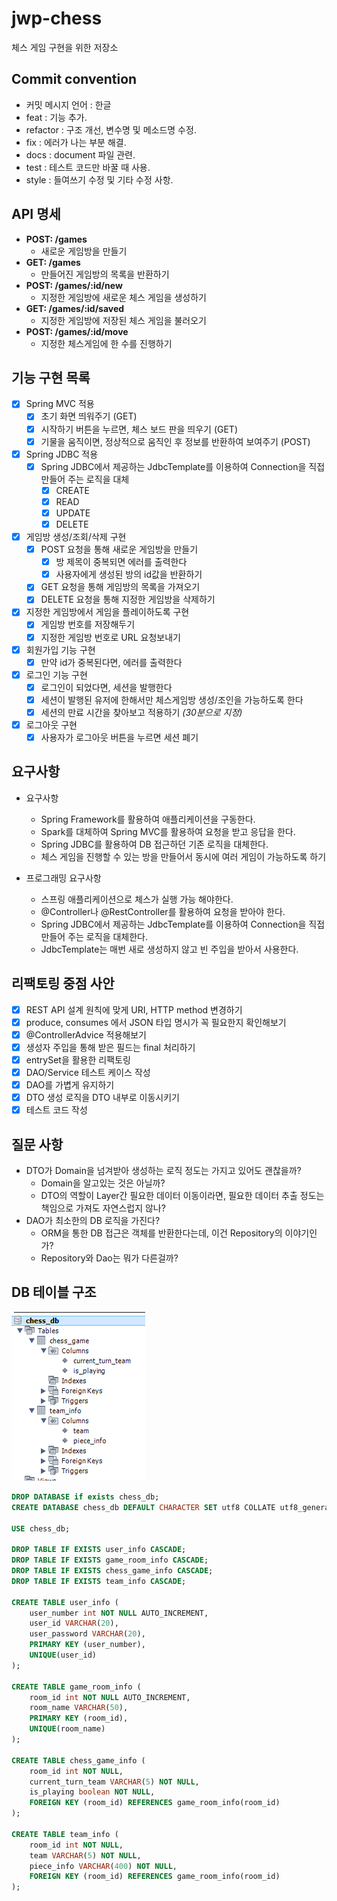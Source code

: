 # jwp-chess
체스 게임 구현을 위한 저장소

## Commit convention
- 커밋 메시지 언어 : 한글
- feat : 기능 추가.
- refactor : 구조 개선, 변수명 및 메소드명 수정.
- fix : 에러가 나는 부분 해결.
- docs : document 파일 관련.
- test : 테스트 코드만 바꿀 때 사용.
- style : 들여쓰기 수정 및 기타 수정 사항.

## API 명세
- __POST: /games__
    - 새로운 게임방을 만들기
- __GET: /games__ 
    - 만들어진 게임방의 목록을 반환하기
- __POST: /games/:id/new__ 
    - 지정한 게임방에 새로운 체스 게임을 생성하기
- __GET: /games/:id/saved__ 
    - 지정한 게임방에 저장된 체스 게임을 불러오기
- __POST: /games/:id/move__
    - 지정한 체스게임에 한 수를 진행하기

## 기능 구현 목록
- [x] Spring MVC 적용
    - [x] 초기 화면 띄워주기 (GET)
    - [x] 시작하기 버튼을 누르면, 체스 보드 판을 띄우기 (GET)
    - [x] 기물을 움직이면, 정상적으로 움직인 후 정보를 반환하여 보여주기 (POST)
- [x] Spring JDBC 적용
    - [x] Spring JDBC에서 제공하는 JdbcTemplate를 이용하여 Connection을 직접 만들어 주는 로직을 대체
        - [x] CREATE
        - [x] READ
        - [x] UPDATE
        - [x] DELETE
- [x] 게임방 생성/조회/삭제 구현
    - [x] POST 요청을 통해 새로운 게임방을 만들기 
        - [x] 방 제목이 중복되면 에러를 출력한다
        - [x] 사용자에게 생성된 방의 id값을 반환하기
    - [x] GET 요청을 통해 게임방의 목록을 가져오기
    - [X] DELETE 요청을 통해 지정한 게임방을 삭제하기
- [x] 지정한 게임방에서 게임을 플레이하도록 구현
    - [x] 게임방 번호를 저장해두기
    - [x] 지정한 게임방 번호로 URL 요청보내기
- [x] 회원가입 기능 구현
    - [x] 만약 id가 중복된다면, 에러를 출력한다
- [x] 로그인 기능 구현
    - [x] 로그인이 되었다면, 세션을 발행한다
    - [x] 세션이 발행된 유저에 한해서만 체스게임방 생성/조인을 가능하도록 한다
    - [x] 세션의 만료 시간을 찾아보고 적용하기 *(30분으로 지정)*
- [x] 로그아웃 구현
    - [x] 사용자가 로그아웃 버튼을 누르면 세션 폐기
    
## 요구사항
- 요구사항
    - Spring Framework를 활용하여 애플리케이션을 구동한다.
    - Spark를 대체하여 Spring MVC를 활용하여 요청을 받고 응답을 한다.
    - Spring JDBC를 활용하여 DB 접근하던 기존 로직을 대체한다.
    - 체스 게임을 진행할 수 있는 방을 만들어서 동시에 여러 게임이 가능하도록 하기

- 프로그래밍 요구사항
    - 스프링 애플리케이션으로 체스가 실행 가능 해야한다.
    - @Controller나 @RestController를 활용하여 요청을 받아야 한다.
    - Spring JDBC에서 제공하는 JdbcTemplate를 이용하여 Connection을 직접 만들어 주는 로직을 대체한다.
    - JdbcTemplate는 매번 새로 생성하지 않고 빈 주입을 받아서 사용한다.
    
## 리팩토링 중점 사안
- [x] REST API 설계 원칙에 맞게 URI, HTTP method 변경하기
- [x] produce, consumes 에서 JSON 타입 명시가 꼭 필요한지 확인해보기
- [x] @ControllerAdvice 적용해보기
- [x] 생성자 주입을 통해 받은 필드는 final 처리하기
- [x] entrySet을 활용한 리팩토링
- [x] DAO/Service 테스트 케이스 작성
- [x] DAO를 가볍게 유지하기
- [x] DTO 생성 로직을 DTO 내부로 이동시키기
- [x] 테스트 코드 작성

## 질문 사항
- DTO가 Domain을 넘겨받아 생성하는 로직 정도는 가지고 있어도 괜찮을까?
    - Domain을 알고있는 것은 아닐까?
    - DTO의 역할이 Layer간 필요한 데이터 이동이라면, 필요한 데이터 추출 정도는 책임으로 가져도 자연스럽지 않나?
- DAO가 최소한의 DB 로직을 가진다?
    - ORM을 통한 DB 접근은 객체를 반환한다는데, 이건 Repository의 이야기인가?
    - Repository와 Dao는 뭐가 다른걸까?

## DB 테이블 구조
![table_structure](./img/table_structure.png)
```sql
DROP DATABASE if exists chess_db;
CREATE DATABASE chess_db DEFAULT CHARACTER SET utf8 COLLATE utf8_general_ci;

USE chess_db;

DROP TABLE IF EXISTS user_info CASCADE;
DROP TABLE IF EXISTS game_room_info CASCADE;
DROP TABLE IF EXISTS chess_game_info CASCADE;
DROP TABLE IF EXISTS team_info CASCADE;

CREATE TABLE user_info (
    user_number int NOT NULL AUTO_INCREMENT,
    user_id VARCHAR(20),
    user_password VARCHAR(20),
    PRIMARY KEY (user_number),
    UNIQUE(user_id)
);

CREATE TABLE game_room_info (
    room_id int NOT NULL AUTO_INCREMENT,
    room_name VARCHAR(50),
    PRIMARY KEY (room_id),
    UNIQUE(room_name)
);

CREATE TABLE chess_game_info (
    room_id int NOT NULL,
    current_turn_team VARCHAR(5) NOT NULL,
    is_playing boolean NOT NULL,
    FOREIGN KEY (room_id) REFERENCES game_room_info(room_id)
);

CREATE TABLE team_info (
    room_id int NOT NULL,
    team VARCHAR(5) NOT NULL,
    piece_info VARCHAR(400) NOT NULL,
    FOREIGN KEY (room_id) REFERENCES game_room_info(room_id)
);
```       

